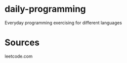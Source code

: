 # daily-programming



Everyday programming exercising for different languages 


# Sources

leetcode.com
